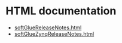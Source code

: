 # HTML documentation

* [softGlueReleaseNotes.html](http://htmlpreview.github.com/?https://github.com/epics-modules/softGlueZynq/blob/master/documentation/softGlueReleaseNotes.html)
* [softGlueZynqReleaseNotes.html](http://htmlpreview.github.com/?https://github.com/epics-modules/softGlueZynq/blob/master/documentation/softGlueZynqReleaseNotes.html)
